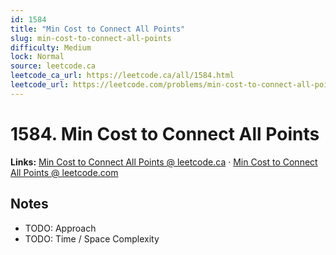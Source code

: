 ```yaml
--- 
id: 1584
title: "Min Cost to Connect All Points"
slug: min-cost-to-connect-all-points
difficulty: Medium
lock: Normal
source: leetcode.ca
leetcode_ca_url: https://leetcode.ca/all/1584.html
leetcode_url: https://leetcode.com/problems/min-cost-to-connect-all-points/
---
```


# 1584. Min Cost to Connect All Points

**Links:** [Min Cost to Connect All Points @ leetcode.ca](https://leetcode.ca/all/1584.html) · [Min Cost to Connect All Points @ leetcode.com](https://leetcode.com/problems/min-cost-to-connect-all-points/)

## Notes
- TODO: Approach
- TODO: Time / Space Complexity
